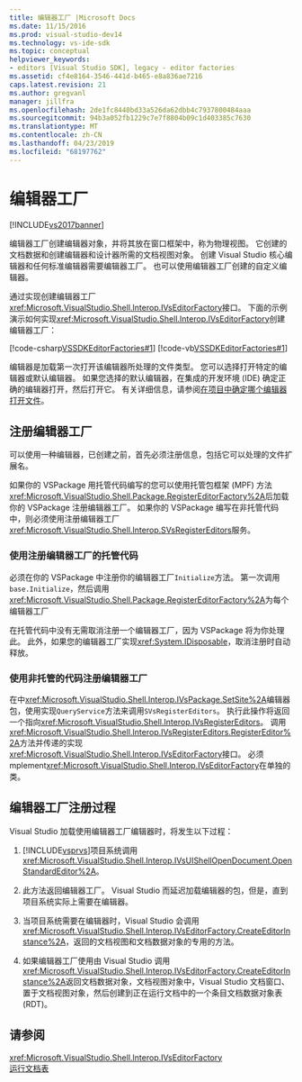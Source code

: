 ```yaml
---
title: 编辑器工厂 |Microsoft Docs
ms.date: 11/15/2016
ms.prod: visual-studio-dev14
ms.technology: vs-ide-sdk
ms.topic: conceptual
helpviewer_keywords:
- editors [Visual Studio SDK], legacy - editor factories
ms.assetid: cf4e8164-3546-441d-b465-e8a836ae7216
caps.latest.revision: 21
ms.author: gregvanl
manager: jillfra
ms.openlocfilehash: 2de1fc8440bd33a526da62dbb4c7937800484aaa
ms.sourcegitcommit: 94b3a052fb1229c7e7f8804b09c1d403385c7630
ms.translationtype: MT
ms.contentlocale: zh-CN
ms.lasthandoff: 04/23/2019
ms.locfileid: "68197762"
---
```

# <a name="editor-factories"></a>编辑器工厂
[!INCLUDE[vs2017banner](../includes/vs2017banner.md)]

编辑器工厂创建编辑器对象，并将其放在窗口框架中，称为物理视图。 它创建的文档数据和创建编辑器和设计器所需的文档视图对象。 创建 Visual Studio 核心编辑器和任何标准编辑器需要编辑器工厂。 也可以使用编辑器工厂创建的自定义编辑器。  
  
 通过实现创建编辑器工厂<xref:Microsoft.VisualStudio.Shell.Interop.IVsEditorFactory>接口。 下面的示例演示如何实现<xref:Microsoft.VisualStudio.Shell.Interop.IVsEditorFactory>创建编辑器工厂：  
  
 [!code-csharp[VSSDKEditorFactories#1](../snippets/csharp/VS_Snippets_VSSDK/vssdkeditorfactories/cs/vssdkeditorfactoriespackage.cs#1)]
 [!code-vb[VSSDKEditorFactories#1](../snippets/visualbasic/VS_Snippets_VSSDK/vssdkeditorfactories/vb/vssdkeditorfactoriespackage.vb#1)]  
  
 编辑器是加载第一次打开该编辑器所处理的文件类型。 您可以选择打开特定的编辑器或默认编辑器。 如果您选择的默认编辑器，在集成的开发环境 (IDE) 确定正确的编辑器打开，然后打开它。 有关详细信息，请参阅[在项目中确定哪个编辑器打开文件](../extensibility/internals/determining-which-editor-opens-a-file-in-a-project.md)。  
  
## <a name="registering-editor-factories"></a>注册编辑器工厂  
 可以使用一种编辑器，已创建之前，首先必须注册信息，包括它可以处理的文件扩展名。  
  
 如果你的 VSPackage 用托管代码编写的您可以使用托管包框架 (MPF) 方法<xref:Microsoft.VisualStudio.Shell.Package.RegisterEditorFactory%2A>后加载你的 VSPackage 注册编辑器工厂。 如果你的 VSPackage 编写在非托管代码中，则必须使用注册编辑器工厂<xref:Microsoft.VisualStudio.Shell.Interop.SVsRegisterEditors>服务。  
  
### <a name="registering-an-editor-factory-by-using-managed-code"></a>使用注册编辑器工厂的托管代码  
 必须在你的 VSPackage 中注册你的编辑器工厂`Initialize`方法。 第一次调用`base.Initialize`，然后调用<xref:Microsoft.VisualStudio.Shell.Package.RegisterEditorFactory%2A>为每个编辑器工厂  
  
 在托管代码中没有无需取消注册一个编辑器工厂，因为 VSPackage 将为你处理此。 此外，如果您的编辑器工厂实现<xref:System.IDisposable>，取消注册时自动释放。  
  
### <a name="registering-an-editor-factory-by-using-unmanaged-code"></a>使用非托管的代码注册编辑器工厂  
 在中<xref:Microsoft.VisualStudio.Shell.Interop.IVsPackage.SetSite%2A>编辑器包，使用实现`QueryService`方法来调用`SVsRegisterEditors`。 执行此操作将返回一个指向<xref:Microsoft.VisualStudio.Shell.Interop.IVsRegisterEditors>。 调用<xref:Microsoft.VisualStudio.Shell.Interop.IVsRegisterEditors.RegisterEditor%2A>方法并传递的实现<xref:Microsoft.VisualStudio.Shell.Interop.IVsEditorFactory>接口。 必须 mplement<xref:Microsoft.VisualStudio.Shell.Interop.IVsEditorFactory>在单独的类。  
  
## <a name="the-editor-factory-registration-process"></a>编辑器工厂注册过程  
 Visual Studio 加载使用编辑器工厂编辑器时，将发生以下过程：  
  
1. [!INCLUDE[vsprvs](../includes/vsprvs-md.md)]项目系统调用<xref:Microsoft.VisualStudio.Shell.Interop.IVsUIShellOpenDocument.OpenStandardEditor%2A>。  
  
2. 此方法返回编辑器工厂。 Visual Studio 而延迟加载编辑器的包，但是，直到项目系统实际上需要在编辑器。  
  
3. 当项目系统需要在编辑器时，Visual Studio 会调用<xref:Microsoft.VisualStudio.Shell.Interop.IVsEditorFactory.CreateEditorInstance%2A>，返回的文档视图和文档数据对象的专用的方法。  
  
4. 如果编辑器工厂使用由 Visual Studio 调用<xref:Microsoft.VisualStudio.Shell.Interop.IVsEditorFactory.CreateEditorInstance%2A>返回文档数据对象，文档视图对象中，Visual Studio 文档窗口、 置于文档视图对象，然后创建到正在运行文档中的一个条目文档数据对象表 (RDT)。  
  
## <a name="see-also"></a>请参阅  
 <xref:Microsoft.VisualStudio.Shell.Interop.IVsEditorFactory>   
 [运行文档表](../extensibility/internals/running-document-table.md)

